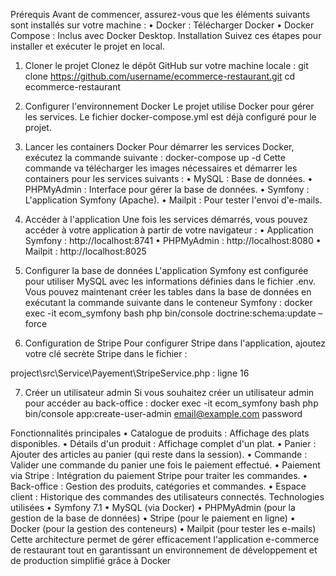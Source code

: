 Prérequis
Avant de commencer, assurez-vous que les éléments suivants sont installés sur votre machine :
•	Docker : Télécharger Docker
•	Docker Compose : Inclus avec Docker Desktop.
Installation
Suivez ces étapes pour installer et exécuter le projet en local.
1. Cloner le projet
Clonez le dépôt GitHub sur votre machine locale :
git clone https://github.com/username/ecommerce-restaurant.git
cd ecommerce-restaurant
2. Configurer l'environnement Docker
Le projet utilise Docker pour gérer les services. Le fichier docker-compose.yml est déjà configuré pour le projet.
3. Lancer les containers Docker
Pour démarrer les services Docker, exécutez la commande suivante :
docker-compose up -d
Cette commande va télécharger les images nécessaires et démarrer les containers pour les services suivants :
•	MySQL : Base de données.
•	PHPMyAdmin : Interface pour gérer la base de données.
•	Symfony : L'application Symfony (Apache).
•	Mailpit : Pour tester l'envoi d'e-mails.
4. Accéder à l'application
Une fois les services démarrés, vous pouvez accéder à votre application à partir de votre navigateur :
•	Application Symfony : http://localhost:8741
•	PHPMyAdmin : http://localhost:8080
•	Mailpit : http://localhost:8025
5. Configurer la base de données
L'application Symfony est configurée pour utiliser MySQL avec les informations définies dans le fichier .env. Vous pouvez maintenant créer les tables dans la base de données en exécutant la commande suivante dans le conteneur Symfony :
docker exec -it ecom_symfony bash
php bin/console doctrine:schema:update –force

6. Configuration de Stripe
Pour configurer Stripe dans l'application, ajoutez votre clé secrète Stripe dans le fichier :

project\src\Service\Payement\StripeService.php : ligne 16

7. Créer un utilisateur admin
Si vous souhaitez créer un utilisateur admin pour accéder au back-office :
docker exec -it ecom_symfony bash
php bin/console app:create-user-admin email@example.com password

Fonctionnalités principales
•	Catalogue de produits : Affichage des plats disponibles.
•	Détails d'un produit : Affichage complet d'un plat.
•	Panier : Ajouter des articles au panier (qui reste dans la session).
•	Commande : Valider une commande du panier une fois le paiement effectué.
•	Paiement via Stripe : Intégration du paiement Stripe pour traiter les commandes.
•	Back-office : Gestion des produits, catégories et commandes.
•	Espace client : Historique des commandes des utilisateurs connectés.
Technologies utilisées
•	Symfony 7.1
•	MySQL (via Docker)
•	PHPMyAdmin (pour la gestion de la base de données)
•	Stripe (pour le paiement en ligne)
•	Docker (pour la gestion des conteneurs)
•	Mailpit (pour tester les e-mails)
Cette architecture permet de gérer efficacement l'application e-commerce de restaurant tout en garantissant un environnement de développement et de production simplifié grâce à Docker


